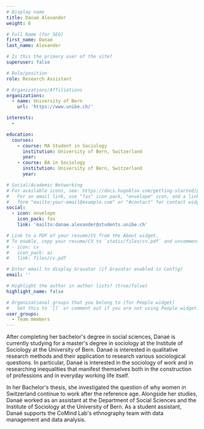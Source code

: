 ```yaml
---
# Display name
title: Danaé Alexander
weight: 6

# Full Name (for SEO)
first_name: Danaé 
last_name: Alexander

# Is this the primary user of the site?
superuser: false

# Role/position
role: Research Assistant

# Organizations/Affiliations
organizations:
  - name: University of Bern
    url: 'https://www.unibe.ch/'

interests:
  - 

education:
  courses:
    - course: MA Student in Sociology
      institution: University of Bern, Switzerland
      year: 
    - course: BA in Sociology
      institution: University of Bern, Switzerland
      year: 

# Social/Academic Networking
# For available icons, see: https://docs.hugoblox.com/getting-started/page-builder/#icons
#   For an email link, use "fas" icon pack, "envelope" icon, and a link in the
#   form "mailto:your-email@example.com" or "#contact" for contact widget.
social:
  - icon: envelope
    icon_pack: fas
    link: 'mailto:danae.alexander@students.unibe.ch'

# Link to a PDF of your resume/CV from the About widget.
# To enable, copy your resume/CV to `static/files/cv.pdf` and uncomment the lines below.
# - icon: cv
#   icon_pack: ai
#   link: files/cv.pdf

# Enter email to display Gravatar (if Gravatar enabled in Config)
email: ''

# Highlight the author in author lists? (true/false)
highlight_name: false

# Organizational groups that you belong to (for People widget)
#   Set this to `[]` or comment out if you are not using People widget.
user_groups:
  - Team members
---
```

After completing her bachelor's degree in social sciences, Danaé is currently studying for a master's degree in sociology at the Institute of Sociology at the University of Bern. Danaé is interested in qualitative research methods and their application to research various sociological questions. In particular, Danaé is interested in the sociology of work and in researching inequalities that manifest themselves both in the construction of professions and in everyday working life itself. 

In her Bachelor's thesis, she investigated the question of why women in Switzerland continue to work after the reference age. Alongside her studies, Danaé worked as an assistant at the Department of Social Sciences and the Institute of Sociology at the University of Bern. As a student assistant, Danaé supports the CoMind Lab's ethnography team with data management and data analysis.

